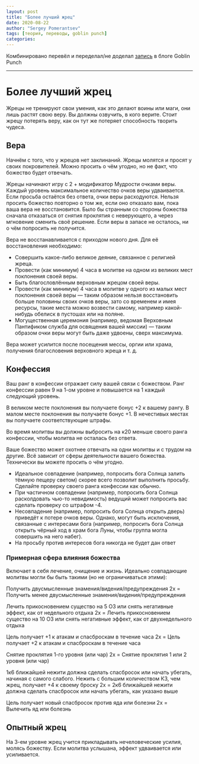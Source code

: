 ```yaml
---
layout: post
title: "Более лучший жрец"
date: 2020-08-22
author: "Sergey Pomerantsev"
tags: [теория, переводы, goblin punch]
categories:
---
```


Комбинировано перевёл и переделал/не доделал [запись](http://goblinpunch.blogspot.com/2013/12/towards-better-cleric.html) в блоге Goblin Punch

---

# Более лучший жрец

Жрецы не тренируют свои умения, как это делают воины или маги, они лишь растят свою веру. Вы должны озвучить, в кого верите. Стоит жрецу потерять веру, как он тут же потеряет способность творить чудеса.

## Вера

Начнём с того, что у жрецов нет заклинаний. Жрецы молятся и просят у своих покровителей. Можно просить о чём угодно, но не факт, что божество будет отвечать.

Жрецы начинают игру с 2 + модификатор Мудрости очками веры. Каждый уровень максимальное количество очков веры удваивается. Если просьба остаётся без ответа, очки веры расходуются. Нельзя просить божество повторно о том же, если оно отказало вам, пока ваша вера не восстановится. Было бы странным со стороны божества сначала отказаться от снятия проклятия с неверующего, а через мгновение сменить своё решение. Если веры в запасе не осталось, ни о чём попросить не получится.

Вера не восстанавливается с приходом нового дня. Для её восстановления необходимо:

- Совершить какое-либо великое деяние, связанное с религией жреца.
- Провести (как минимум) 4 часа в молитве на одном из великих мест поклонения своей веры.
- Быть благословлённым верховным жрецом своей веры.
- Провести (как минимум) 4 часа в молитве у одного из малых мест поклонения своей веры — таким образом нельзя восстановить больше половины своих очков веры, зато со временем и имея ресурсы, такие места можно возвести самому, например какой-нибудь обелиск в пустошах или на поляне.
- Могущественная церемония (например, ведомая Верховным Пантификом служба для освящения вашей миссии) — таким образом очки веры могут быть даже удвоены, сверх максимума.

Вера может усилится после посещения мессы, оргии или храма, получения благословения верховного жреца и т. д.

## Конфессия

Ваш ранг в конфессии отражает силу вашей связи с божеством. Ранг конфессии равен 9 на 1-ом уровне и повышается на 1 каждый следующий уровень.

В великом месте поклонения вы получаете бонус +2 к вашему рангу. В малом месте поклонения вы получаете бонус +1. В нечестивых местах вы получаете соответствующие штрафы.

Во время молитвы вы должны выбросить на к20 меньше своего ранга конфессии, чтобы молитва не осталась без ответа.

Ваше божество может охотнее отвечать на одни молитвы и с трудом на другие. Всё зависит от сферы деятельности вашего божества. Технически вы можете просить о чём угодно.

- Идеальное совпадение (например, попросить бога Солнца залить тёмную пещеру светом) скорее всего позволит выполнить просьбу. Сделайте проверку своего ранга конфессии как обычно.
- При частичном совпадении (например, попросить бога Солнца расколдовать чью-то невидимость) ведущий может попросить вас сделать проверку со штрафом -4.
- Несовпадение (например, попросить бога Солнца открыть дверь) приведёт к потере очков веры. Однако, могут быть исключения, связанные с интересами бога (например, попросить бога Солнца открыть чёрный ход в храм бога Луны, чтобы группа могла совершить на него набег).
- На просьбу против интересов бога никогда не будет дан ответ

### Примерная сфера влияния божества

Включает в себя лечение, очищение и жизнь. Идеально совпадающие молитвы могли бы быть такими (но не ограничиваться этими):

Получить двусмысленные знамения/видения/предупреждения
2x = Получить менее двусмысленные знамения/видения/предупреждения

Лечить прикосновением существо на 5 ОЗ или снять негативные эффект, как от недельного отдыха
2х = Лечить прикосновением существо на 10 ОЗ или снять негативные эффект, как от двухнедельного отдыха

Цель получает +1 к атакам и спасброскам в течение часа
2x = Цель получает +2 к атакам и спасброскам в течение часа

Снятие проклятия 1-го уровня (или чар)
2x = Снятие проклятия 1 или 2 уровня (или чар)

1к6 ближайшей нежити должна сделать спасбросок или начать убегать, начиная с самого слабого. Нежить с большим количеством КЗ, чем жрец, получает +4 к своему броску
2x = 2к6 ближайшей нежити должна сделать спасбросок или начать убегать, как указано выше

Цель получает новый спасбросок против яда или болезни
2x = Вылечить яд или болезнь

## Опытный жрец

На 3-ем уровне жрец учится прикладывать нечеловеческие усилия, молясь божеству. Если молитва услышана, эффект удваивается или усиливается.

